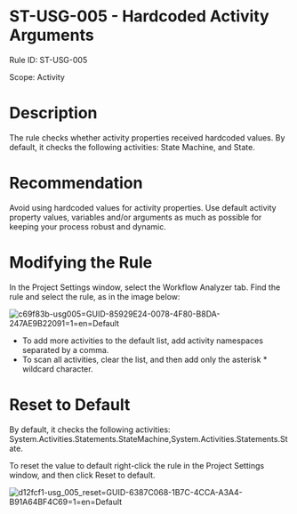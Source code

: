 ﻿# ST-USG-005 - Hardcoded Activity Arguments

Rule ID: ST-USG-005

Scope: Activity

# Description

The rule checks whether activity properties received hardcoded values. By default, it checks the following activities: State Machine, and State.

# Recommendation

Avoid using hardcoded values for activity properties. Use default activity property values, variables and/or arguments as much as possible for keeping your process robust and dynamic.

# Modifying the Rule

In the Project Settings window, select the Workflow Analyzer tab. Find the rule and select the rule, as in the image below:

![c69f83b-usg005=GUID-85929E24-0078-4F80-B8DA-247AE9B22091=1=en=Default](/images/c69f83b-usg005=GUID-85929E24-0078-4F80-B8DA-247AE9B22091=1=en=Default.png)

* To add more activities to the default list, add activity namespaces separated by a comma.
* To scan all activities, clear the list, and then add only the asterisk * wildcard character.

# Reset to Default

By default, it checks the following activities: System.Activities.Statements.StateMachine,System.Activities.Statements.State.

To reset the value to default right-click the rule in the Project Settings window, and then click Reset to default.

![d12fcf1-usg_005_reset=GUID-6387C068-1B7C-4CCA-A3A4-B91A64BF4C69=1=en=Default](/images/d12fcf1-usg_005_reset=GUID-6387C068-1B7C-4CCA-A3A4-B91A64BF4C69=1=en=Default.png)

